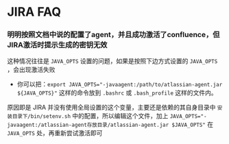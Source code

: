 # JIRA FAQ

### 明明按照文档中说的配置了agent，并且成功激活了confluence，但JIRA激活时提示生成的密钥无效
这种情况往往是 `JAVA_OPTS` 设置的问题，如果是按照下边方式设置的 `JAVA_OPTS` ，会出现激活失败
   * 你可以把：`export JAVA_OPTS="-javaagent:/path/to/atlassian-agent.jar ${JAVA_OPTS}"` 这样的命令放到 `.bashrc` 或 `.bash_profile` 这样的文件内。

原因即是 JIRA 并没有使用全局设置的这个变量，主要还是依赖的其自身目录中 `安装目录下/bin/setenv.sh` 中的配置，所以编辑这个文件，加上 `JAVA_OPTS="-javaagent:/atlassian-agent存放目录/atlassian-agent.jar $JAVA_OPTS"` 在 `JAVA_OPTS` 处，再重新尝试激活即可
